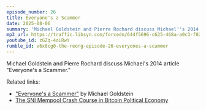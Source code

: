 ```yaml
---
episode_number: 26
title: Everyone's a Scammer
date: 2025-08-06
summary: 'Michael Goldstein and Pierre Rochard discuss Michael''s 2014 article "Everyone''s a Scammer."'
mp3_url: https://traffic.libsyn.com/forcedn/644f5696-c625-468a-a0c3-f02493f7b768/thereorg-ep026-everyones-a-scammer.mp3
youtube_id: zGZq-4oLRwY
rumble_id: v6x8cg0-the-reorg-episode-26-everyones-a-scammer
---
```


Michael Goldstein and Pierre Rochard discuss Michael's 2014 article "Everyone's a Scammer."

Related links:

- ["Everyone's a Scammer"](/mempool/everyones-a-scammer/) by Michael Goldstein
- [The SNI Mempool Crash Course in Bitcoin Political Economy](/crash-course/)
